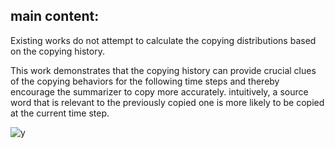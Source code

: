 main content:
---------
Existing works do not attempt to calculate the copying distributions based on the copying history.

This work demonstrates that the copying history can provide crucial clues of the copying behaviors for the following time steps and thereby encourage the summarizer to copy more
accurately. intuitively,  a source word that is relevant to the previously copied one is more likely to be copied at the current time step.

![y](https://user-images.githubusercontent.com/56755928/156164649-0fd1c998-0b19-411c-88c6-67bf4a84e498.jpg)
